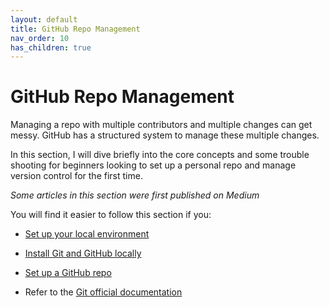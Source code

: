 ```yaml
---
layout: default
title: GitHub Repo Management
nav_order: 10
has_children: true
---
```



# GitHub Repo Management

Managing a repo with multiple contributors and multiple changes can get messy. GitHub has a structured system to manage these multiple changes.

In this section, I will dive briefly into the core concepts and some trouble shooting for beginners looking to set up a personal repo and manage version control for the first time.

_Some articles in this section were first published on Medium_

You will find it easier to follow this section if you:

- [Set up your local environment](https://sumisastri.github.io/dev-blogs/dev-environment/) 

- [Install Git and GitHub locally](https://sumisastri.github.io/dev-blogs/github-version-control/part4-github-setup-checklist/)

- [Set up a GitHub repo](https://sumisastri.github.io/dev-blogs/github-version-control/part5-github-repo-set/)

- Refer to the [Git official documentation](https://git-scm.com/book/en/v2/Getting-Started-What-is-Git%3F)
